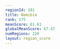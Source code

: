 ```yaml
---
regionId: 101
title: Namibia
rank: 175
meanScore: 61.61
globalMeanScore: 67.47
numRegions: 220
layout: region_score
---
```

